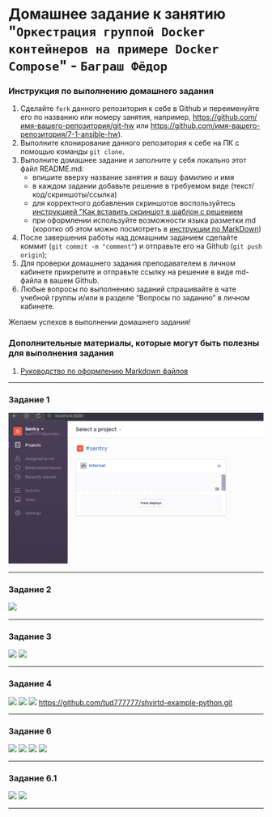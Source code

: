 # Домашнее задание к занятию "`Оркестрация группой Docker контейнеров на примере Docker Compose`" - `Баграш Фёдор`


### Инструкция по выполнению домашнего задания

   1. Сделайте `fork` данного репозитория к себе в Github и переименуйте его по названию или номеру занятия, например, https://github.com/имя-вашего-репозитория/git-hw или  https://github.com/имя-вашего-репозитория/7-1-ansible-hw).
   2. Выполните клонирование данного репозитория к себе на ПК с помощью команды `git clone`.
   3. Выполните домашнее задание и заполните у себя локально этот файл README.md:
      - впишите вверху название занятия и вашу фамилию и имя
      - в каждом задании добавьте решение в требуемом виде (текст/код/скриншоты/ссылка)
      - для корректного добавления скриншотов воспользуйтесь [инструкцией "Как вставить скриншот в шаблон с решением](https://github.com/netology-code/sys-pattern-homework/blob/main/screen-instruction.md) 
      - при оформлении используйте возможности языка разметки md (коротко об этом можно посмотреть в [инструкции  по MarkDown](https://github.com/netology-code/sys-pattern-homework/blob/main/md-instruction.md))
   4. После завершения работы над домашним заданием сделайте коммит (`git commit -m "comment"`) и отправьте его на Github (`git push origin`);
   5. Для проверки домашнего задания преподавателем в личном кабинете прикрепите и отправьте ссылку на решение в виде md-файла в вашем Github.
   6. Любые вопросы по выполнению заданий спрашивайте в чате учебной группы и/или в разделе “Вопросы по заданию” в личном кабинете.
   
Желаем успехов в выполнении домашнего задания!
   
### Дополнительные материалы, которые могут быть полезны для выполнения задания

1. [Руководство по оформлению Markdown файлов](https://gist.github.com/Jekins/2bf2d0638163f1294637#Code)

---

### Задание 1

![](https://github.com/tud777777/git_homework/blob/main/img/tsk1.png)

--- 

### Задание 2

![](https://github.com/tud777777/git_homework/blob/main/img/tsk2.jpg)

--- 


### Задание 3

![](https://github.com/tud777777/git_homework/blob/main/img/tsk3_2.jpg)
![](https://github.com/tud777777/git_homework/blob/main/img/tsk3_1.jpg)

--- 


### Задание 4

![](https://github.com/tud777777/git_homework/blob/main/img/tsk4_2.jpg)
![](https://github.com/tud777777/git_homework/blob/main/img/tsk4_1.jpg)
![](https://github.com/tud777777/git_homework/blob/main/img/tsk4_3.jpg)
https://github.com/tud777777/shvirtd-example-python.git

--- 

### Задание 6

![](https://github.com/tud777777/git_homework/blob/main/img/tsk6_2.jpg)
![](https://github.com/tud777777/git_homework/blob/main/img/tsk6_1.jpg)
![](https://github.com/tud777777/git_homework/blob/main/img/tsk6_3.jpg)
![](https://github.com/tud777777/git_homework/blob/main/img/tsk6_4.jpg)

--- 

### Задание 6.1

![](https://github.com/tud777777/git_homework/blob/main/img/tsk6_2.jpg)
![](https://github.com/tud777777/git_homework/blob/main/img/tsk61.jpg)

---